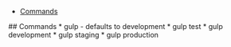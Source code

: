 * [Commands](#commands)

<a name="commands"/>
## Commands
  * gulp - defaults to development
  * gulp test
  * gulp development
  * gulp staging
  * gulp production